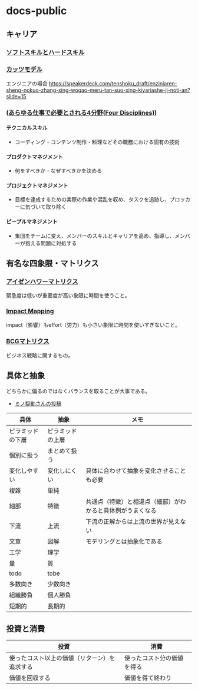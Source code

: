 # docs-public

## キャリア

### [ソフトスキルとハードスキル](https://directscout.recruit.co.jp/contents/article/17603/)

### [カッツモデル](https://www.hrbrain.jp/media/human-resources-management/katz-model)

エンジニアの場合
<https://speakerdeck.com/tenshoku_draft/enziniaren-sheng-nokuo-zhang-xing-wogao-meru-tan-suo-xing-kiyariashe-ji-noti-an?slide=15>

### ([あらゆる仕事で必要とされる4分野(Four Disciplines)](https://www.alphalist.com/blog/ic-career-track-job-titles-and-roles-in-tech))

#### テクニカルスキル

* コーディング・コンテンツ制作・料理などその職務における固有の技術

#### プロダクトマネジメント

* 何をすべきか・なぜすべきかを決める

#### プロジェクトマネジメント

* 目標を達成するための実際の作業や混乱を収め、タスクを追跡し、ブロッカーに気づいて取り除く

#### ピープルマネジメント

* 集団をチームに変え、メンバーのスキルとキャリアを高め、指導し、メンバーが抱える問題に対処する

## 有名な四象限・マトリクス

### [アイゼンハワーマトリクス](https://www.franklinplanner.jp/learning/planner/04.html)

緊急度は低いが重要度が高い象限に時間を使うこと。

### [Impact Mapping](https://www.intercom.com/blog/first-rule-prioritization-no-snacking/)

impact（影響）もeffort（労力）も小さい象限に時間を使いすぎないこと。

### [BCGマトリクス](https://repro.io/contents/how-to-use-the-bcg-matrix-model/)

ビジネス戦略に関するもの。

## 具体と抽象

どちらかに偏るのではなくバランスを取ることが大事である。

* [ミノ駆動さんの投稿](https://x.com/MinoDriven/status/1849799614888804477)

|具体|抽象|メモ|
|-|-|-|
|ピラミッドの下層|ピラミッドの上層| |
|個別に扱う|まとめて扱う| |
|変化しやすい|変化しにくい|具体に合わせて抽象を変化させることも必要|
|複雑|単純| |
|細部|特徴|共通点（特徴）と相違点（細部）がわかると具体例がうまくなる |
|下流|上流|下流の正解からは上流の世界が見えない|
|文章|図解|モデリングとは抽象化である|
|工学|理学| |
|量|質| |
|todo|tobe| |
|多数向き|少数向き| |
|組織勝負|個人勝負| |
|短期的|長期的| |

## 投資と消費

|投資|消費|
|-|-|
|使ったコスト以上の価値（リターン）を追求する|使ったコスト分の価値を得る|
|価値を回収する|価値を得て終わり|
